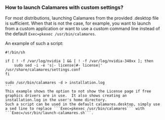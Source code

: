### How to launch Calamares with custom settings?
For most distributions, launching Calamares from the provided .desktop file is sufficient.  When that is not the case, for example, you want to launch from a custom application or want to use a custom command line instead of the default ```Exec=pkexec /usr/bin/calamares```.

An example of such a script:

````
#!/bin/sh

if [ ! -f /var/log/nvidia ] && [ ! -f /var/log/nvidia-340xx ]; then
    sudo sed -i -e 's|- license|#- license|' /usr/share/calamares/settings.conf
fi

sudo /usr/bin/calamares -d > installation.log
```
This example shows the option to not show the License page if free graphics drivers are in use.  It also shows creating an installation.log in the user's home directory.
Such a script can be used in the default calamares.desktop, simply use a sed line to replace ```Exec=pkexec /usr/bin/calamares``` with ```Exec=/usr/bin/launch-calamares.sh```.